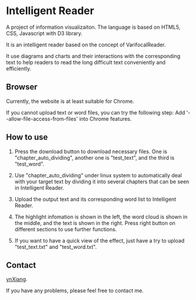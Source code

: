 # Intelligent Reader
A project of information visualizaiton. The language is based on HTML5, CSS, Javascript with D3 library.

It is an intelligent reader based on the concept of VarifocalReader.

It use diagrams and charts and their interactions with the corresponding text to help readers to read the long difficult text conveniently and efficiently.

## Browser
Currently, the website is at least suitable for Chrome.

If you cannot upload text or word files, you can try the following step:
Add '--allow-file-access-from-files' into Chrome features.

## How to use
1. Press the download button to download necessary files. One is "chapter_auto_dividing", another one is "test_text", and the third is "test_word".

2. Use "chapter_auto_dividing" under linux system to automatically deal with your target text by dividing it into several chapters that can be seen in Intelligent Reader.

3. Upload the output text and its corresponding word list to Intelligent Reader.

4. The highlight infomation is shown in the left, the word cloud is shown in the middle, and the text is shown in the right. Press right button on different sections to use further functions.

5. If you want to have a quick view of the effect, just have a try to upload "test_text.txt" and "test_word.txt".

## Contact
[ynXiang](https://github.com/ynXiang).

If you have any problems, please feel free to contact me.
